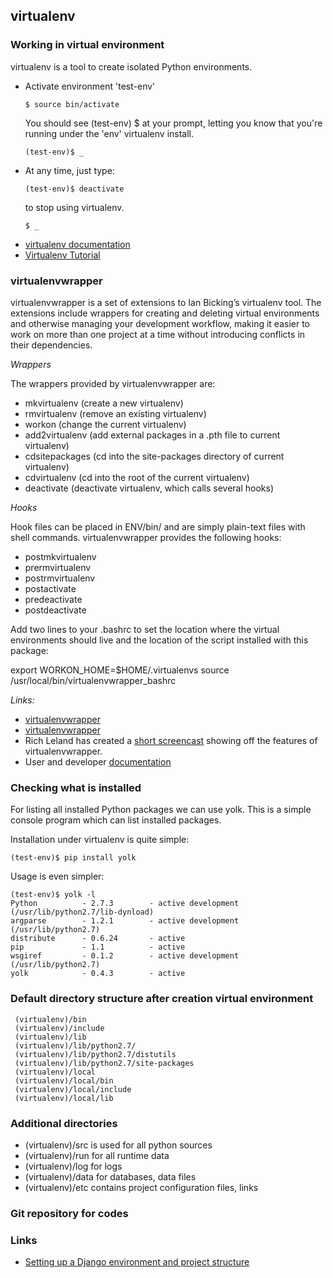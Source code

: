 ## virtualenv

### Working in virtual environment

virtualenv is a tool to create isolated Python environments.

 * Activate environment 'test-env'

    ```$ source bin/activate```
    
    You should see (test-env) $ at your prompt, letting you know that you're running 
    under the 'env' virtualenv install. 
    
    ```(test-env)$ _```

 * At any time, just type:
 
    ```(test-env)$ deactivate```
    
    to stop using virtualenv.
    
    ```$ _```

 - [virtualenv documentation](http://www.virtualenv.org/en/latest/index.html)
 - [Virtualenv Tutorial](http://simononsoftware.com/virtualenv-tutorial/)

### virtualenvwrapper

virtualenvwrapper is a set of extensions to Ian Bicking’s virtualenv tool. The extensions include wrappers for creating and deleting virtual environments and otherwise managing your development workflow, making it easier to work on more than one project at a time without introducing conflicts in their dependencies.

*Wrappers*

The wrappers provided by virtualenvwrapper are:

 - mkvirtualenv (create a new virtualenv)
 - rmvirtualenv (remove an existing virtualenv)
 - workon (change the current virtualenv)
 - add2virtualenv (add external packages in a .pth file to current virtualenv)
 - cdsitepackages (cd into the site-packages directory of current virtualenv)
 - cdvirtualenv (cd into the root of the current virtualenv)
 - deactivate (deactivate virtualenv, which calls several hooks)

*Hooks*

Hook files can be placed in ENV/bin/ and are simply plain-text files with shell commands. 
virtualenvwrapper provides the following hooks:

 - postmkvirtualenv
 - prermvirtualenv
 - postrmvirtualenv
 - postactivate
 - predeactivate
 - postdeactivate

Add two lines to your .bashrc to set the location where the virtual environments should live 
and the location of the script installed with this package:

export WORKON_HOME=$HOME/.virtualenvs
source /usr/local/bin/virtualenvwrapper_bashrc

*Links:*

 - [virtualenvwrapper](http://www.doughellmann.com/projects/virtualenvwrapper/)
 - [virtualenvwrapper](http://www.doughellmann.com/articles/pythonmagazine/completely-different/2008-05-virtualenvwrapper/index.html)
 - Rich Leland has created a [short screencast](http://mathematism.com/2009/07/30/presentation-pip-and-virtualenv/) showing off the features of virtualenvwrapper. 
 - User and developer [documentation](http://virtualenvwrapper.readthedocs.org/)


### Checking what is installed

For listing all installed Python packages we can use yolk. This is a simple console program 
which can list installed packages.

Installation under virtualenv is quite simple:

```(test-env)$ pip install yolk```

Usage is even simpler:

```
(test-env)$ yolk -l
Python          - 2.7.3        - active development (/usr/lib/python2.7/lib-dynload)
argparse        - 1.2.1        - active development (/usr/lib/python2.7)
distribute      - 0.6.24       - active 
pip             - 1.1          - active 
wsgiref         - 0.1.2        - active development (/usr/lib/python2.7)
yolk            - 0.4.3        - active 
```

### Default directory structure after creation virtual environment

```
 (virtualenv)/bin
 (virtualenv)/include
 (virtualenv)/lib
 (virtualenv)/lib/python2.7/
 (virtualenv)/lib/python2.7/distutils
 (virtualenv)/lib/python2.7/site-packages
 (virtualenv)/local
 (virtualenv)/local/bin
 (virtualenv)/local/include
 (virtualenv)/local/lib
```

### Additional directories 

 - (virtualenv)/src is used for all python sources
 - (virtualenv)/run for all runtime data
 - (virtualenv)/log for logs
 - (virtualenv)/data for databases, data files
 - (virtualenv)/etc contains project configuration files, links

### Git repository for codes


### Links

 * [Setting up a Django environment and project structure](http://www.gyford.com/phil/writing/2010/09/29/django-environment.php)
 
 
